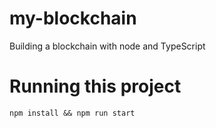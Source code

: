 # my-blockchain
Building a blockchain with node and TypeScript

# Running this project
```
npm install && npm run start
```
